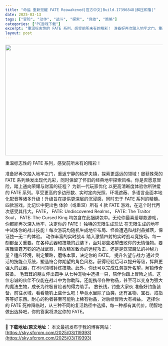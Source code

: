 ```yaml
---
title: "命运 重新觉醒 FATE Reawakened|官方中文|Build.17396848|解压即撸|"
date: 2025-03-13
tags: ["冒险", "动作", "战斗", "探索", "竞技", "策略"]
categories: ["PC游戏下载"]
excerpt: "重温标志性的 FATE 系列，感受前所未有的精彩！ 准备好再次踏入地牢之门，重返宁静的格罗夫镇，探索更遥远的领域！屡获殊荣的 FATE 系列焕发出现代光彩，同时保留了怀旧的经典地牢探索风格。你是否愿意冒险，踏上通向荣耀与财富的征程？ 为新一代玩家优化 以更高清晰度体验你所钟爱的 FATE 系列。享受&hellip;"
layout: post
---
```


<img class="aligncenter size-full wp-image-119369" src="https://sky.sfcrom.com/wp-content/uploads/2025/03/2025031313593221.webp" alt="" width="616" height="353" />

重温标志性的 FATE 系列，感受前所未有的精彩！

准备好再次踏入地牢之门，重返宁静的格罗夫镇，探索更遥远的领域！屡获殊荣的 FATE 系列焕发出现代光彩，同时保留了怀旧的经典地牢探索风格。你是否愿意冒险，踏上通向荣耀与财富的征程？
为新一代玩家优化
以更高清晰度体验你所钟爱的 FATE 系列。享受更高的多边形数、实时定向光照、环境遮蔽、多语言全面本地化配音等诸多升级！升级旨在提供更深层的沉浸感，同时忠于 FATE 系列的精髓。
四款游戏，比记忆中更出色
体验（或重温）所有 4 款 FATE 游戏，在这个时代再次感受其伟大。FATE， FATE: Undiscovered Realms， FATE: The Traitor Soul， FATE: The Cursed King 均包含在此捆绑包中。无论你最喜爱哪款游戏，你都能再次深入地牢，决定你的 FATE！
独特的无限生成玩法
在无限生成的地牢中试炼你的战斗技能！每次游玩均随机生成地牢布局、怪兽遭遇和战利品掉落，保证独一无二的体验。
动作丰富的实时战斗
踏入激情四射的实时战斗竞技场，每一刻都至关重要。在各种武器和技能的武装下，面对那些渴望击败你的无情怪物。要挥舞雷霆万钧的近战武器，释放精准致命的远程攻击，还是是驾驭魔法的神秘力量？适应环境，制定策略，磨练本事，决定你的 FATE。
提升名望与战力
通过灵活的技能点系统，塑造符合你期望的角色风格。获得经验后可以提升等级，挥舞更强大的武器，在不同领域锤炼技能。此外，你还可以完成任务提升名望，解锁传奇装备。
毛茸茸的朋友伸出圆手
从七种宠物中选择一只，陪伴你踏上冒险之旅。这位忠诚的伙伴不仅能在战斗中为你助阵，还能携带各种物品，甚至可以变身为强大的魔法生物，成长为终极冒险者的得力助手。
放长线，钓些大家伙
准备好钓鱼装备，前往水域，看看能钓上些什么吧！毕竟水里除了鱼类，还有圣物、宝石、戒指等等好东西。耐心的钓者甚至可能钓上稀有物品，对后续冒险大有裨益。
选择你的 FATE
死神降临时，从三种不同的复活路径中选择，每一种都有其代价。明智地做出选择吧，你的答案将决定你的 FATE。

---
📖 **下载地址/原文地址：** 本文最初发布于我的博客网站：[https://sky.sfcrom.com/2025/03/119393](https://sky.sfcrom.com/2025/03/119393)
